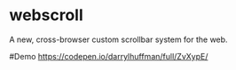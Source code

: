 # webscroll
A new, cross-browser custom scrollbar system for the web.

#Demo
https://codepen.io/darrylhuffman/full/ZvXypE/